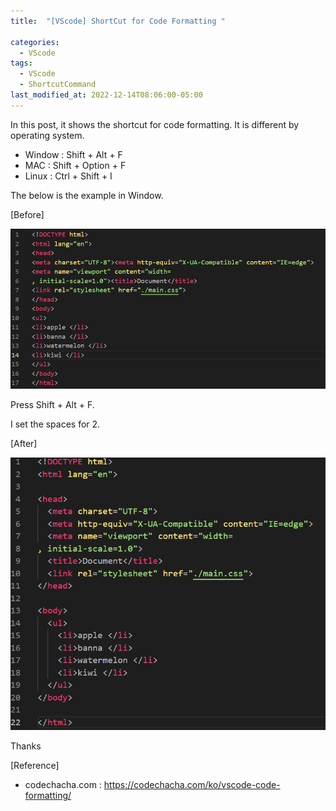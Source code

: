 ```yaml
---
title:  "[VScode] ShortCut for Code Formatting "

categories:
  - VScode
tags:
  - VScode
  - ShortcutCommand
last_modified_at: 2022-12-14T08:06:00-05:00
---
```


In this post, it shows the shortcut for code formatting.
It is different by operating system.

 - Window : Shift + Alt + F
 - MAC : Shift + Option + F
 - Linux : Ctrl + Shift + I 

The below is the example in Window.

[Before]

![format-12-14-before](/assets/img/format-12-14-before.PNG)

Press Shift + Alt + F.

I set the spaces for 2.

[After]

![format-12-14-after](/assets/img/format-12-14-after.PNG)

Thanks

[Reference]
* codechacha.com : <https://codechacha.com/ko/vscode-code-formatting/>
